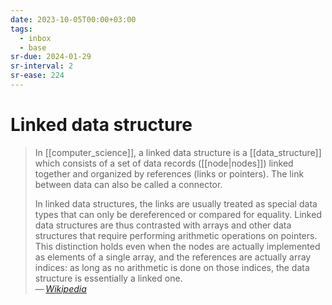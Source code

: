 ```yaml
---
date: 2023-10-05T00:00+03:00
tags:
  - inbox
  - base
sr-due: 2024-01-29
sr-interval: 2
sr-ease: 224
---
```


# Linked data structure

> In [[computer_science]], a linked data structure is a [[data_structure]] which
> consists of a set of data records ([[node|nodes]]) linked together and
> organized by references (links or pointers). The link between data can also be
> called a connector.
>
> In linked data structures, the links are usually treated as special data types
> that can only be dereferenced or compared for equality. Linked data structures
> are thus contrasted with arrays and other data structures that require
> performing arithmetic operations on pointers. This distinction holds even when
> the nodes are actually implemented as elements of a single array, and the
> references are actually array indices: as long as no arithmetic is done on
> those indices, the data structure is essentially a linked one.\
> — <cite>[Wikipedia](https://en.wikipedia.org/wiki/Linked_data_structure)</cite>
